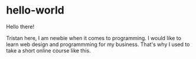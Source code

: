 # hello-world

Hello there!

Tristan here, I am newbie when it comes to programming.
I would like to learn web design and programmming for my business.
That's why I used to take a short online course like this.

